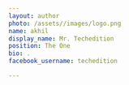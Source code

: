 ```yaml
---
layout: author
photo: /assets//images/logo.png
name: akhil
display_name: Mr. Techedition
position: The One
bio: .
facebook_username: techedition

---
```


